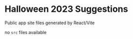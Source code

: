 # Halloween 2023 Suggestions

Public app site files generated by React/Vite

no `src` files available
